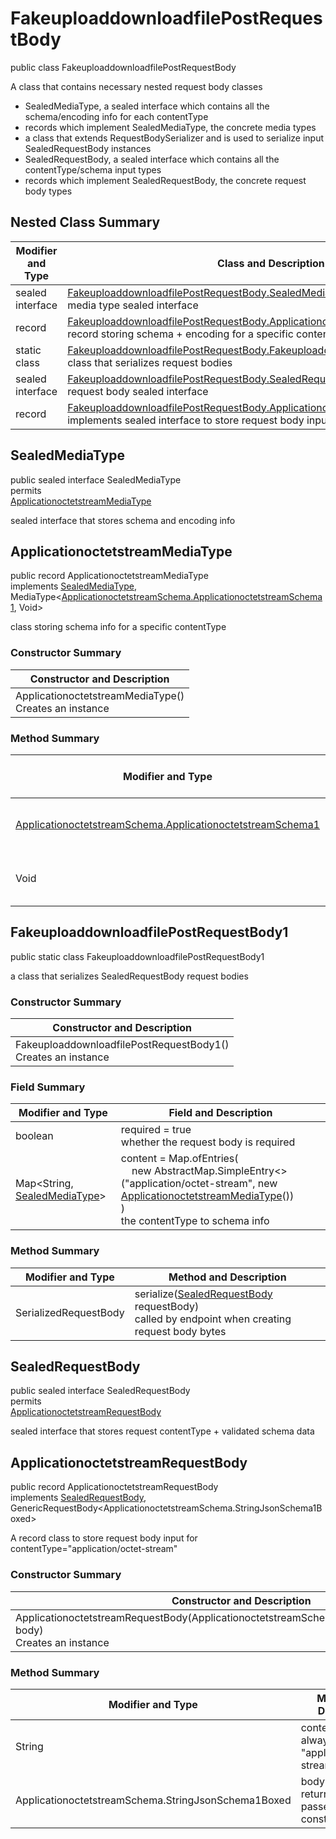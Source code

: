 # FakeuploaddownloadfilePostRequestBody

public class FakeuploaddownloadfilePostRequestBody

A class that contains necessary nested request body classes
- SealedMediaType, a sealed interface which contains all the schema/encoding info for each contentType
- records which implement SealedMediaType, the concrete media types
- a class that extends RequestBodySerializer and is used to serialize input SealedRequestBody instances
- SealedRequestBody, a sealed interface which contains all the contentType/schema input types
- records which implement SealedRequestBody, the concrete request body types

## Nested Class Summary
| Modifier and Type | Class and Description |
| ----------------- | --------------------- |
| sealed interface | [FakeuploaddownloadfilePostRequestBody.SealedMediaType](#sealedmediatype)<br>media type sealed interface |
| record | [FakeuploaddownloadfilePostRequestBody.ApplicationoctetstreamMediaType](#applicationoctetstreammediatype)<br>record storing schema + encoding for a specific contentType |
| static class | [FakeuploaddownloadfilePostRequestBody.FakeuploaddownloadfilePostRequestBody1](#fakeuploaddownloadfilepostrequestbody1)<br>class that serializes request bodies |
| sealed interface | [FakeuploaddownloadfilePostRequestBody.SealedRequestBody](#sealedrequestbody)<br>request body sealed interface |
| record | [FakeuploaddownloadfilePostRequestBody.ApplicationoctetstreamRequestBody](#applicationoctetstreamrequestbody)<br>implements sealed interface to store request body input |

## SealedMediaType
public sealed interface SealedMediaType<br>
permits<br>
[ApplicationoctetstreamMediaType](#applicationoctetstreammediatype)

sealed interface that stores schema and encoding info


## ApplicationoctetstreamMediaType
public record ApplicationoctetstreamMediaType<br>
implements [SealedMediaType](#sealedmediatype), MediaType<[ApplicationoctetstreamSchema.ApplicationoctetstreamSchema1](../../../paths/fakeuploaddownloadfile/post/requestbody/content/applicationoctetstream/ApplicationoctetstreamSchema.md#applicationoctetstreamschema1), Void>

class storing schema info for a specific contentType

### Constructor Summary
| Constructor and Description |
| --------------------------- |
| ApplicationoctetstreamMediaType()<br>Creates an instance |

### Method Summary
| Modifier and Type | Method and Description |
| ----------------- | ---------------------- |
| [ApplicationoctetstreamSchema.ApplicationoctetstreamSchema1](../../../paths/fakeuploaddownloadfile/post/requestbody/content/applicationoctetstream/ApplicationoctetstreamSchema.md#applicationoctetstreamschema1) | schema()<br>the schema for this MediaType |
| Void | encoding()<br>the encoding info |

## FakeuploaddownloadfilePostRequestBody1
public static class FakeuploaddownloadfilePostRequestBody1<br>

a class that serializes SealedRequestBody request bodies

### Constructor Summary
| Constructor and Description |
| --------------------------- |
| FakeuploaddownloadfilePostRequestBody1()<br>Creates an instance |

### Field Summary
| Modifier and Type | Field and Description |
| ----------------- | --------------------- |
| boolean | required = true<br>whether the request body is required |
| Map<String, [SealedMediaType](#sealedmediatype)> | content =  Map.ofEntries(<br>&nbsp;&nbsp;&nbsp;&nbsp;new AbstractMap.SimpleEntry<>("application/octet-stream", new [ApplicationoctetstreamMediaType](#applicationoctetstreammediatype)())<br>)<br>the contentType to schema info |

### Method Summary
| Modifier and Type | Method and Description |
| ----------------- | ---------------------- |
| SerializedRequestBody | serialize([SealedRequestBody](#sealedrequestbody) requestBody)<br>called by endpoint when creating request body bytes |

## SealedRequestBody
public sealed interface SealedRequestBody<br>
permits<br>
[ApplicationoctetstreamRequestBody](#applicationoctetstreamrequestbody)

sealed interface that stores request contentType + validated schema data

## ApplicationoctetstreamRequestBody
public record ApplicationoctetstreamRequestBody<br>
implements [SealedRequestBody](#sealedrequestbody),<br>
GenericRequestBody<ApplicationoctetstreamSchema.StringJsonSchema1Boxed><br>

A record class to store request body input for contentType="application/octet-stream"

### Constructor Summary
| Constructor and Description |
| --------------------------- |
| ApplicationoctetstreamRequestBody(ApplicationoctetstreamSchema.StringJsonSchema1Boxed body)<br>Creates an instance |

### Method Summary
| Modifier and Type | Method and Description |
| ----------------- | ---------------------- |
| String | contentType()<br>always returns "application/octet-stream" |
| ApplicationoctetstreamSchema.StringJsonSchema1Boxed | body()<br>returns the body passed in in the constructor |
